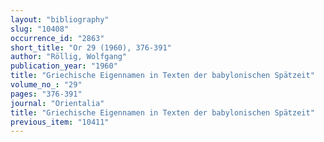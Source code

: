 ```yaml
---
layout: "bibliography"
slug: "10408"
occurrence_id: "2863"
short_title: "Or 29 (1960), 376-391"
author: "Röllig, Wolfgang"
publication_year: "1960"
title: "Griechische Eigennamen in Texten der babylonischen Spätzeit"
volume_no_: "29"
pages: "376-391"
journal: "Orientalia"
title: "Griechische Eigennamen in Texten der babylonischen Spätzeit"
previous_item: "10411"
---
```

